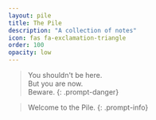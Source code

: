 ```yaml
---
layout: pile
title: The Pile
description: "A collection of notes"
icon: fas fa-exclamation-triangle
order: 100
opacity: low
---
```


> You shouldn't be here. \
> But you are now. \
> Beware.
{: .prompt-danger}

> Welcome to the Pile.
{: .prompt-info}